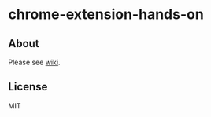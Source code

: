 # chrome-extension-hands-on

## About

Please see [wiki](https://github.com/1000ch/chrome-extension-hands-on/wiki).

## License

MIT
